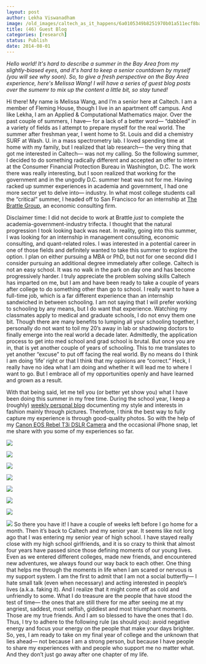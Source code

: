 ```yaml
---
layout: post
author: Lekha Viswanadham
image: /old_images/caltech_as_it_happens/6a0105349b8251970b01a511ecf8ba970c.jpg
title: (46) Guest Blog
categories: [research]
status: Publish
date: 2014-08-01
---
```



*Hello world! It's hard to describe a summer in the Bay Area from my slightly-biased eyes, and it's hard to keep a senior countdown by myself (you will see why soon). So, to give a fresh perspective on the Bay Area experience, here's Melissa Wang! I will have a series of guest blog posts over the sumemr to mix up the content a little bit, so stay tuned!*

Hi there! My name is Melissa Wang, and I’m a senior here at Caltech. I am a member of Fleming House, though I live in an apartment off campus. And like Lekha, I am an Applied &amp; Computational Mathematics major. Over the past couple of summers, I have­— for a lack of a better word— “dabbled” in a variety of fields as I attempt to prepare myself for the real world. The summer after freshman year, I went home to St. Louis and did a chemistry SURF at Wash. U. in a mass spectrometry lab. I loved spending time at home with my family, but I realized that lab research­— the very thing that got me interested in Caltech­— was not my calling. So the following summer, I decided to do something radically different and accepted an offer to intern at the Consumer Financial Protection Bureau in Washington, D.C. The work there was really interesting, but I soon realized that working for the government and in the ungodly D.C. summer heat was not for me. Having racked up summer experiences in academia and government, I had one more sector yet to delve into­— industry. In what most college students call the “critical” summer, I headed off to San Francisco for an internship at [The Brattle Group](https://www.brattle.com/), an economic consulting firm.

Disclaimer time: I did not decide to work at Brattle *just* to complete the academia-government-industry trifecta. I thought that the natural progression I took looking back was neat. In reality, going into this summer, I was looking for an internship in management consulting, economic consulting, and quant-related roles. I was interested in a potential career in one of those fields and definitely wanted to take this summer to explore the option. I plan on either pursuing a MBA or PhD, but not for one second did I consider pursuing an additional degree immediately after college. Caltech is not an easy school. It was no walk in the park on day one and has become progressively harder. I truly appreciate the problem solving skills Caltech has imparted on me, but I am and have been ready to take a couple of years after college to do something other than go to school. I really want to have a full-time job, which is a far different experience than an internship sandwiched in between schooling. I am not saying that I will prefer working to schooling by any means, but I do want that experience. Watching my classmates apply to medical and graduate schools, I do not envy them one bit. Though there are many benefits to lumping all your schooling together, I personally do not want to toil my 20’s away in lab or shadowing doctors to finally emerge into the real world a decade later. Admittedly, the application process to get into med school and grad school is brutal. But once you are in, that is yet another couple of years of schooling. This to me translates to yet another “excuse” to put off facing the real world. By no means do I think I am doing ‘life’ right or that I think that my opinions are “correct.” Heck, I really have no idea what I am doing and whether it will lead me to where I want to go. But I embrace all of my opportunities openly and have learned and grown as a result.

With that being said, let me tell you (or better yet show you) what I have been doing this summer in my free time. During the school year, I keep a (roughly) [weekly personal blog](https://youngcasualchic.blogspot.com/) documenting my style and interests in fashion mainly through pictures. Therefore, I think the best way to fully capture my experience is through good-quality photos. So with the help of my [Canon EOS Rebel T3i DSLR Camera](https://www.amazon.com/Canon-Digital-18-55mm-3-5-5-6-DISCONTINUED/dp/B004J3V90Y) and the occasional iPhone snap, let me share with you some of my experiences so far.


![](/old_images/caltech_as_it_happens/6a0105349b8251970b01a3fd3d318f970b.jpg)

![](/old_images/caltech_as_it_happens/6a0105349b8251970b01a73df83510970d.jpg)

![](/old_images/caltech_as_it_happens/6a0105349b8251970b01a3fd3d31b8970b.jpg)

![](/old_images/caltech_as_it_happens/6a0105349b8251970b01a73df83518970d.jpg)

![](/old_images/caltech_as_it_happens/6a0105349b8251970b01a3fd3d31c5970b.jpg)

![](/old_images/caltech_as_it_happens/6a0105349b8251970b01a3fd3d31d6970b.jpg)

![](/old_images/caltech_as_it_happens/6a0105349b8251970b01a73df83556970d.jpg)

![](/old_images/caltech_as_it_happens/6a0105349b8251970b01a511ecf9b2970c.jpg)
So there you have it! I have a couple of weeks left before I go home for a month. Then it’s back to Caltech and my senior year. It seems like not long ago that I was entering my senior year of high school. I have stayed really close with my high school girlfriends, and it is so crazy to think that almost four years have passed since those defining moments of our young lives. Even as we entered different colleges, made new friends, and encountered new adventures, we always found our way back to each other. One thing that helps me through the moments in life when I am scared or nervous is my support system. I am the first to admit that I am not a social butterfly— I hate small talk (even when necessary) and acting interested in people’s lives (a.k.a. faking it). And I realize that it might come off as cold and unfriendly to some. What I do treasure are the people that have stood the test of time— the ones that are still there for me after seeing me at my angriest, saddest, most selfish, giddiest and most triumphant moments. Those are my true friends. And I am so blessed to have the ones that I do. Thus, I try to adhere to the following rule (as should you): avoid negative energy and focus your energy on the people that make your days brighter. So, yes, I am ready to take on my final year of college and the unknown that lies ahead— not because I am a strong person, but because I have people to share my experiences with and people who support me no matter what. And they don’t just go away after one chapter of my life. 

